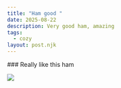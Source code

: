 ```yaml
---
title: "Ham good "
date: 2025-08-22
description: Very good ham, amazing
tags:
  - cozy
layout: post.njk
---
```

#﻿## Really like this ham

![](/assets/uploads/6098.jpg)
